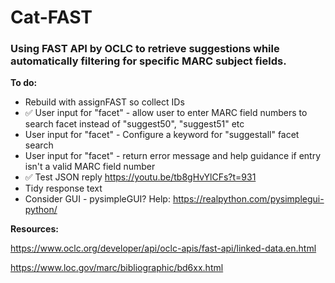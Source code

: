 # Cat-FAST
### Using FAST API by OCLC to retrieve suggestions while automatically filtering for specific MARC subject fields. 

__To do:__

* Rebuild with assignFAST so collect IDs
* ✅ User input for "facet" - allow user to enter MARC field numbers to search facet instead of "suggest50", "suggest51" etc
* User input for "facet" - Configure a keyword for "suggestall" facet search
* User input for "facet" - return error message and help guidance if entry isn't a valid MARC field number
* ✅ Test JSON reply https://youtu.be/tb8gHvYlCFs?t=931
* Tidy response text
* Consider GUI - pysimpleGUI? Help: https://realpython.com/pysimplegui-python/

__Resources:__

<https://www.oclc.org/developer/api/oclc-apis/fast-api/linked-data.en.html>

<https://www.loc.gov/marc/bibliographic/bd6xx.html>
